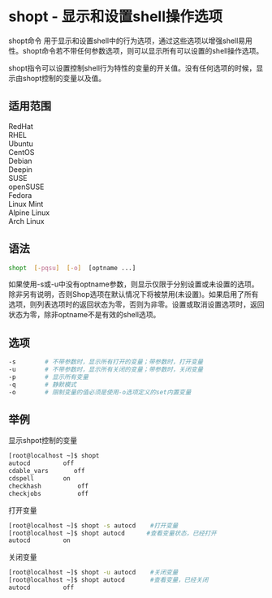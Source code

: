 # shopt - 显示和设置shell操作选项

shopt命令 用于显示和设置shell中的行为选项，通过这些选项以增强shell易用性。shopt命令若不带任何参数选项，则可以显示所有可以设置的shell操作选项。

shopt指令可以设置控制shell行为特性的变量的开关值。没有任何选项的时候，显示由shopt控制的变量以及值。

## 适用范围

<!-- <div class="svg linux">Linux</div> -->
<div class="svg redhat">RedHat</div>
<div class="svg rhel">RHEL</div>
<div class="svg ubuntu">Ubuntu</div>
<div class="svg centos">CentOS</div>
<div class="svg debian">Debian</div>
<div class="svg deepin">Deepin</div>
<div class="svg suse">SUSE</div>
<div class="svg opensuse">openSUSE</div>
<div class="svg fedora">Fedora</div>
<div class="svg linuxmint">Linux Mint</div>
<!-- <div class="svg mxlinux">MX Linux</div> -->
<div class="svg alpinelinux">Alpine Linux</div>
<div class="svg archlinux">Arch Linux</div>

## 语法

``` bash
shopt  [-pqsu]  [-o]  [optname ...]
```
如果使用-s或-u中没有optname参数，则显示仅限于分别设置或未设置的选项。除非另有说明，否则Shop选项在默认情况下将被禁用(未设置)。如果启用了所有选项，则列表选项时的返回状态为零，否则为非零。设置或取消设置选项时，返回状态为零，除非optname不是有效的shell选项。
## 选项

``` bash
-s        # 不带参数时，显示所有打开的变量；带参数时，打开变量
-u        # 不带参数时，显示所有关闭的变量；带参数时，关闭变量
-p        # 显示所有变量
-q        # 静默模式
-o        # 限制变量的值必须是使用-o选项定义的set内置变量
```
## 举例

显示shpot控制的变量
``` bash
[root@localhost ~]$ shopt
autocd         off
cdable_vars       off
cdspell        on
checkhash          off
checkjobs          off
```
打开变量
``` bash
[root@localhost ~]$ shopt -s autocd    #打开变量
[root@localhost ~]$ shopt autocd      #查看变量状态，已经打开
autocd         on
```
关闭变量
``` bash
[root@localhost ~]$ shopt -u autocd    #关闭变量
[root@localhost ~]$ shopt autocd       #查看变量，已经关闭
autocd         off
```

